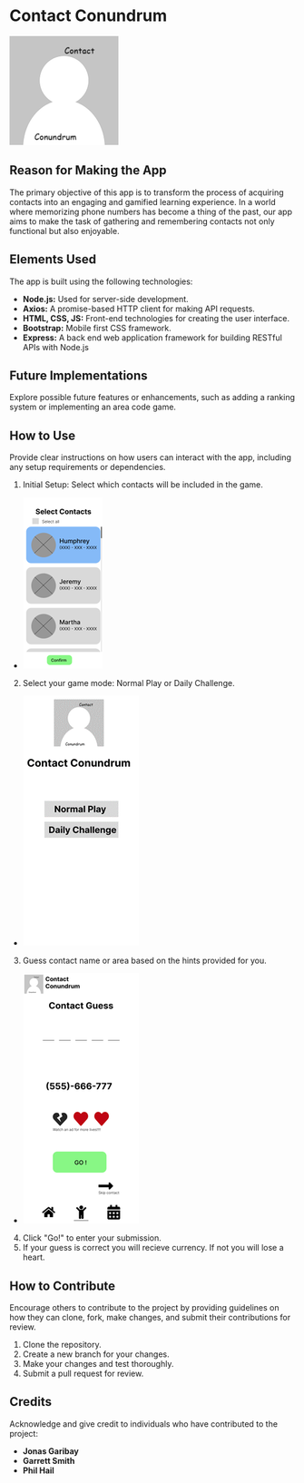 # Contact Conundrum


![Alt text](readme-assets/contact-conundrum.png)

## Reason for Making the App

The primary objective of this app is to transform the process of acquiring contacts into an engaging and gamified learning experience. In a world where memorizing phone numbers has become a thing of the past, our app aims to make the task of gathering and remembering contacts not only functional but also enjoyable.

## Elements Used

The app is built using the following technologies:

- **Node.js:** Used for server-side development.
- **Axios:** A promise-based HTTP client for making API requests.
- **HTML, CSS, JS:** Front-end technologies for creating the user interface.
- **Bootstrap:** Mobile first CSS framework.
- **Express:**  A back end web application framework for building RESTful APIs with Node.js

## Future Implementations

Explore possible future features or enhancements, such as adding a ranking system or implementing an area code game.

## How to Use

Provide clear instructions on how users can interact with the app, including any setup requirements or dependencies.

1. Initial Setup: Select which contacts will be included in the game.
- ![Screenshot of the contact selection list page](readme-assets/contact_list_small.png)
2. Select your game mode: Normal Play or Daily Challenge.
- ![Screenshot of the game mode selection page](readme-assets/home-page.png)
3. Guess contact name or area based on the hints provided for you.
- ![Screenshot of the phone number guessing page](readme-assets/guess.png)
4. Click "Go!" to enter your submission.
5. If your guess is correct you will recieve currency. If not you will lose a heart.

## How to Contribute

Encourage others to contribute to the project by providing guidelines on how they can clone, fork, make changes, and submit their contributions for review.

1. Clone the repository.
2. Create a new branch for your changes.
3. Make your changes and test thoroughly.
4. Submit a pull request for review.

## Credits

Acknowledge and give credit to individuals who have contributed to the project:

- **Jonas Garibay**
- **Garrett Smith**
- **Phil Hail**
